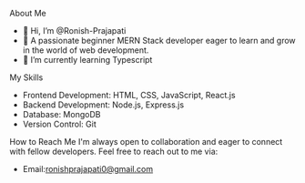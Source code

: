 About Me
- 👋 Hi, I’m @Ronish-Prajapati
- 👀 A passionate beginner MERN Stack developer eager to learn and grow in the world of web development.
- 🌱 I’m currently learning Typescript
  
 My Skills
- Frontend Development: HTML, CSS, JavaScript, React.js
- Backend Development: Node.js, Express.js
- Database: MongoDB
- Version Control: Git

How to Reach Me
I'm always open to collaboration and eager to connect with fellow developers. Feel free to reach out to me via:
- Email:ronishprajapati0@gmail.com
  

<!---
Ronish-Prajapati/Ronish-Prajapati is a ✨ special ✨ repository because its `README.md` (this file) appears on your GitHub profile.
You can click the Preview link to take a look at your changes.
--->

